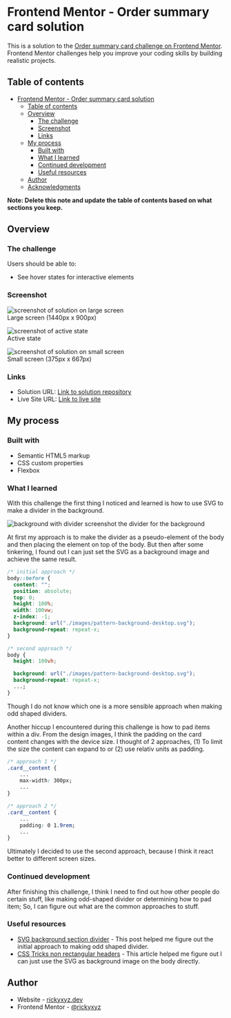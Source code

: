# Frontend Mentor - Order summary card solution

This is a solution to the [Order summary card challenge on Frontend Mentor](https://www.frontendmentor.io/challenges/order-summary-component-QlPmajDUj). Frontend Mentor challenges help you improve your coding skills by building realistic projects.

## Table of contents

- [Frontend Mentor - Order summary card solution](#frontend-mentor---order-summary-card-solution)
  - [Table of contents](#table-of-contents)
  - [Overview](#overview)
    - [The challenge](#the-challenge)
    - [Screenshot](#screenshot)
    - [Links](#links)
  - [My process](#my-process)
    - [Built with](#built-with)
    - [What I learned](#what-i-learned)
    - [Continued development](#continued-development)
    - [Useful resources](#useful-resources)
  - [Author](#author)
  - [Acknowledgments](#acknowledgments)

**Note: Delete this note and update the table of contents based on what sections you keep.**

## Overview

### The challenge

Users should be able to:

- See hover states for interactive elements

### Screenshot

![screenshot of solution on large screen](./screenshot/large-screen-screenshot.png)  
Large screen (1440px x 900px)

![screenshot of active state](./screenshot/active-screenshot.png)  
Active state

![screenshot of solution on small screen](./screenshot/small-screen-screenshot.png)  
Small screen (375px x 667px)

### Links

- Solution URL: [Link to solution repository](https://github.com/rickyxyz/frontendmentor-projects/tree/main/order-summary-component-main)
- Live Site URL: [Link to live site](https://rickyxyz.dev/frontendmentor-projects/order-summary-component-main/index.html)

## My process

### Built with

- Semantic HTML5 markup
- CSS custom properties
- Flexbox

### What I learned

With this challenge the first thing I noticed and learned is how to use SVG to make a divider in the background.

![background with divider screenshot](./screenshot/divider.png)
the divider for the background

At first my approach is to make the divider as a pseudo-element of the body and then placing the element on top of the body.
But then after some tinkering, I found out I can just set the SVG as a background image and achieve the same result.

```css
/* initial approach */
body::before {
  content: "";
  position: absolute;
  top: 0;
  height: 100%;
  width: 100vw;
  z-index: -1;
  background: url("./images/pattern-background-desktop.svg");
  background-repeat: repeat-x;
}
```

```css
/* second approach */
body {
  height: 100vh;

  background: url("./images/pattern-background-desktop.svg");
  background-repeat: repeat-x;
  ...;
}
```

Though I do not know which one is a more sensible approach when making odd shaped dividers.

Another hiccup I encountered during this challenge is how to pad items within a div. From the design images, I think the padding on the card content changes with the device size. I thought of 2 approaches, (1) To limit the size the content can expand to or (2) use relativ units as padding.

```css
/* approach 1 */
.card__content {
    ...
    max-width: 300px;
    ...
}
```

```css
/* approach 2 */
.card__content {
    ...
    padding: 0 1.9rem;
    ...
}
```

Ultimately I decided to use the second approach, because I think it react better to different screen sizes.

### Continued development

After finishing this challenge, I think I need to find out how other people do certain stuff, like making odd-shaped divider or determining how to pad item; So, I can figure out what are the common approaches to stuff.

### Useful resources

- [SVG background section divider](https://generatepress.com/forums/topic/svg-background-section-divider/) - This post helped me figure out the initial approach to making odd shaped divider.
- [CSS Tricks non rectangular headers](https://css-tricks.com/creating-non-rectangular-headers/) - This article helped me figure out I can just use the SVG as background image on the body directly.

## Author

- Website - [rickyxyz.dev](https://rickyxyz.dev/)
- Frontend Mentor - [@rickyxyz](https://www.frontendmentor.io/profile/rickyxyz)
